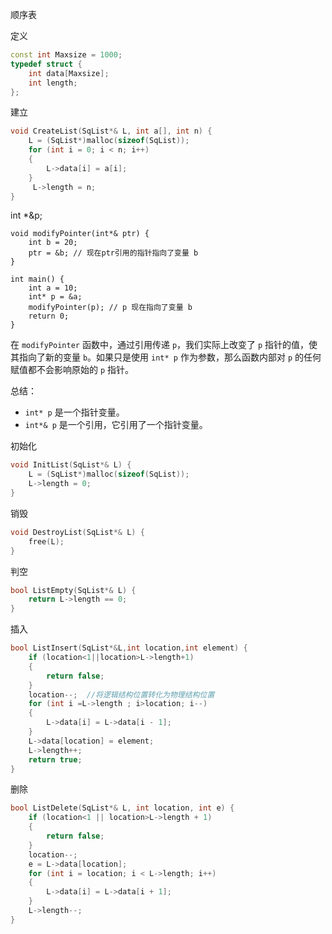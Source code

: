 顺序表

定义

```c++
const int Maxsize = 1000;
typedef struct {
    int data[Maxsize];
    int length;
};
```

建立

```c++
void CreateList(SqList*& L, int a[], int n) {
    L = (SqList*)malloc(sizeof(SqList));
    for (int i = 0; i < n; i++)
    {
        L->data[i] = a[i];
    }
     L->length = n;
}
```



int *&p;

```
void modifyPointer(int*& ptr) {
    int b = 20;
    ptr = &b; // 现在ptr引用的指针指向了变量 b
}

int main() {
    int a = 10;
    int* p = &a;
    modifyPointer(p); // p 现在指向了变量 b
    return 0;
}
```

在 `modifyPointer` 函数中，通过引用传递 `p`，我们实际上改变了 `p` 指针的值，使其指向了新的变量 `b`。如果只是使用 `int* p` 作为参数，那么函数内部对 `p` 的任何赋值都不会影响原始的 `p` 指针。

总结：

- `int* p` 是一个指针变量。
- `int*& p` 是一个引用，它引用了一个指针变量。



初始化

```c++
void InitList(SqList*& L) {
    L = (SqList*)malloc(sizeof(SqList));
    L->length = 0;
}
```

销毁

```c++
void DestroyList(SqList*& L) {
    free(L);
}
```

判空

```c++
bool ListEmpty(SqList*& L) {
    return L->length == 0;
}
```

插入

```c++
bool ListInsert(SqList*&L,int location,int element) {
    if (location<1||location>L->length+1)
    {
        return false;
    }
    location--;  //将逻辑结构位置转化为物理结构位置
    for (int i =L->length ; i>location; i--)
    {
        L->data[i] = L->data[i - 1];
    }
    L->data[location] = element;
    L->length++;
    return true;
}
```

删除

```c++
bool ListDelete(SqList*& L, int location, int e) {
    if (location<1 || location>L->length + 1)
    {
        return false;
    }
    location--;
    e = L->data[location];
    for (int i = location; i < L->length; i++)
    {
        L->data[i] = L->data[i + 1];
    }
    L->length--;
}
```

